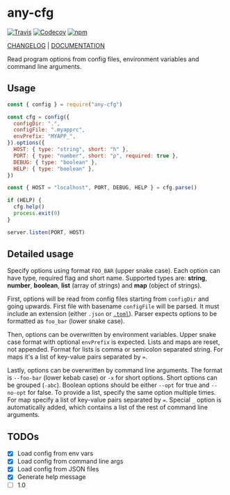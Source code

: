 # any-cfg

[![Travis](https://img.shields.io/travis/phaux/node-any-cfg)](https://travis-ci.org/phaux/node-any-cfg)
[![Codecov](https://img.shields.io/codecov/c/gh/phaux/node-any-cfg)](https://codecov.io/gh/phaux/node-any-cfg)
[![npm](https://img.shields.io/npm/v/any-cfg)](https://www.npmjs.com/package/any-cfg)

[CHANGELOG](CHANGELOG.md) |
[DOCUMENTATION](https://phaux.github.io/node-any-cfg/modules/_index_.html#config)

Read program options from config files, environment variables and command line arguments.

## Usage

```js
const { config } = require("any-cfg")

const cfg = config({
  configDir: ".",
  configFile: ".myapprc",
  envPrefix: "MYAPP_",
}).options({
  HOST: { type: "string", short: "h" },
  PORT: { type: "number", short: "p", required: true },
  DEBUG: { type: "boolean" },
  HELP: { type: "boolean" },
})

const { HOST = "localhost", PORT, DEBUG, HELP } = cfg.parse()

if (HELP) {
  cfg.help()
  process.exit(0)
}

server.listen(PORT, HOST)
```

## Detailed usage

Specify options using format `FOO_BAR` (upper snake case).
Each option can have type, required flag and short name.
Supported types are: **string**, **number**, **boolean**,
**list** (array of strings) and **map** (object of strings).

First, options will be read from config files starting from `configDir` and going upwards.
First file with basename `configFile` will be parsed.
It must include an extension (either `.json` or [`.toml`](https://github.com/toml-lang/toml)).
Parser expects options to be formatted as `foo_bar` (lower snake case).

Then, options can be overwritten by environment variables.
Upper snake case format with optional `envPrefix` is expected.
Lists and maps are reset, not appended.
Format for lists is comma or semicolon separated string.
For maps it's a list of key-value pairs separated by `=`.

Lastly, options can be overwritten by command line arguments.
The format is `--foo-bar` (lower kebab case) or `-x` for short options.
Short options can be grouped (`-abc`).
Boolean options should be either `--opt` for true and `--no-opt` for false.
To provide a list, specify the same option multiple times.
For map specify a list of key-value pairs separated by `=`.
Special `_` option is automatically added, which contains a list of the rest of command line arguments.

## TODOs

- [x] Load config from env vars
- [x] Load config from command line args
- [x] Load config from JSON files
- [x] Generate help message
- [ ] 1.0
